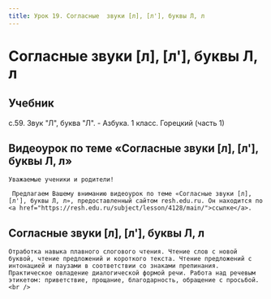 ```yaml
---
title: Урок 19. Согласные  звуки [л], [л'], буквы Л, л  
---
```


# Согласные  звуки [л], [л'], буквы Л, л  

## Учебник

с.59. Звук "Л", буква "Л". - Азбука. 1 класс. Горецкий (часть 1)

## Видеоурок по теме «Согласные звуки [л], [л'], буквы Л, л»

<p>
	Уважаемые ученики и родители!  
</p>
<p>
	 Предлагаем Вашему вниманию видеоурок по теме «Согласные звуки [л], [л'], буквы Л, л», предоставленный сайтом resh.edu.ru. Он находится по <a href="https://resh.edu.ru/subject/lesson/4128/main/">ссылке</a>.
</p>

## Согласные звуки [л], [л'], буквы Л, л

<p>
	Отработка навыка плавного слогового чтения. Чтение слов с новой буквой, чтение предложений и короткого текста. Чтение предложений с интонацией и паузами в соответствии со знаками препинания. Практическое овладение диалогической формой речи. Работа над речевым этикетом: приветствие, прощание, благодарность, обращение с просьбой.<br />
</p>